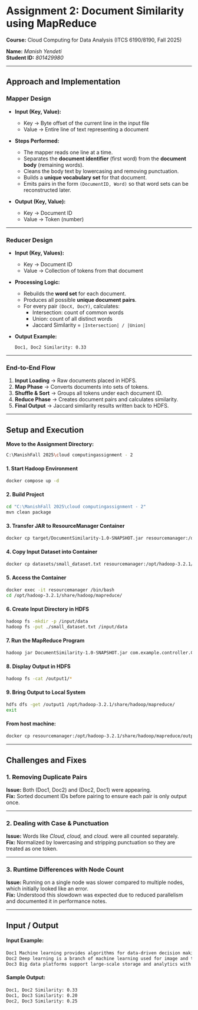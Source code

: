 # Assignment 2: Document Similarity using MapReduce  

**Course:** Cloud Computing for Data Analysis (ITCS 6190/8190, Fall 2025)  

**Name:** *Manish Yendeti*  
**Student ID:** *801429980*  

---

## Approach and Implementation  

### Mapper Design  
- **Input (Key, Value):**  
  - Key → Byte offset of the current line in the input file  
  - Value → Entire line of text representing a document  

- **Steps Performed:**  
  - The mapper reads one line at a time.  
  - Separates the **document identifier** (first word) from the **document body** (remaining words).  
  - Cleans the body text by lowercasing and removing punctuation.  
  - Builds a **unique vocabulary set** for that document.  
  - Emits pairs in the form `(DocumentID, Word)` so that word sets can be reconstructed later.  

- **Output (Key, Value):**  
  - Key → Document ID  
  - Value → Token (number)  

---

### Reducer Design  
- **Input (Key, Values):**  
  - Key → Document ID  
  - Value → Collection of tokens from that document  

- **Processing Logic:**  
  - Rebuilds the **word set** for each document.  
  - Produces all possible **unique document pairs**.  
  - For every pair `(DocX, DocY)`, calculates:  
    - Intersection: count of common words  
    - Union: count of all distinct words  
    - Jaccard Similarity = `|Intersection| / |Union|`  

- **Output Example:**  
  ```
  Doc1, Doc2 Similarity: 0.33
  ```

---

### End-to-End Flow  
1. **Input Loading** → Raw documents placed in HDFS.  
2. **Map Phase** → Converts documents into sets of tokens.  
3. **Shuffle & Sort** → Groups all tokens under each document ID.  
4. **Reduce Phase** → Creates document pairs and calculates similarity.  
5. **Final Output** → Jaccard similarity results written back to HDFS.  

---

## Setup and Execution  

**Move to the Assignment Directory:**  
```bash
C:\ManishFall 2025\cloud computingassignment - 2
```

#### 1. Start Hadoop Environment  
```bash
docker compose up -d
```

#### 2. Build Project  
```bash
cd "C:\ManishFall 2025\cloud computingassignment - 2"
mvn clean package
```

#### 3. Transfer JAR to ResourceManager Container  
```bash
docker cp target/DocumentSimilarity-1.0-SNAPSHOT.jar resourcemanager:/opt/hadoop-3.2.1/share/hadoop/mapreduce/
```

#### 4. Copy Input Dataset into Container  
```bash
docker cp datasets/small_dataset.txt resourcemanager:/opt/hadoop-3.2.1/share/hadoop/mapreduce/
```

#### 5. Access the Container  
```bash
docker exec -it resourcemanager /bin/bash
cd /opt/hadoop-3.2.1/share/hadoop/mapreduce/
```

#### 6. Create Input Directory in HDFS  
```bash
hadoop fs -mkdir -p /input/data
hadoop fs -put ./small_dataset.txt /input/data
```

#### 7. Run the MapReduce Program  
```bash
hadoop jar DocumentSimilarity-1.0-SNAPSHOT.jar com.example.controller.Controller /input/data/small_dataset.txt /output1
```

#### 8. Display Output in HDFS  
```bash
hadoop fs -cat /output1/*
```

#### 9. Bring Output to Local System  
```bash
hdfs dfs -get /output1 /opt/hadoop-3.2.1/share/hadoop/mapreduce/
exit
```

#### From host machine:  
```bash
docker cp resourcemanager:/opt/hadoop-3.2.1/share/hadoop/mapreduce/output1/ "C:\ManishFall 2025\cloud computingassignment - 2\output"
```

---

## Challenges and Fixes  

### 1. Removing Duplicate Pairs  
**Issue:** Both (Doc1, Doc2) and (Doc2, Doc1) were appearing.  
**Fix:** Sorted document IDs before pairing to ensure each pair is only output once.  

---

### 2. Dealing with Case & Punctuation  
**Issue:** Words like *Cloud*, *cloud,* and *cloud.* were all counted separately.  
**Fix:** Normalized by lowercasing and stripping punctuation so they are treated as one token.  

---

### 3. Runtime Differences with Node Count  
**Issue:** Running on a single node was slower compared to multiple nodes, which initially looked like an error.  
**Fix:** Understood this slowdown was expected due to reduced parallelism and documented it in performance notes.  

---

## Input / Output  

#### Input Example:  
```bash
Doc1 Machine learning provides algorithms for data-driven decision making  
Doc2 Deep learning is a branch of machine learning used for image and text processing  
Doc3 Big data platforms support large-scale storage and analytics with distributed systems  
```

#### Sample Output:  
```bash
Doc1, Doc2 Similarity: 0.33  
Doc1, Doc3 Similarity: 0.20  
Doc2, Doc3 Similarity: 0.25  
```
